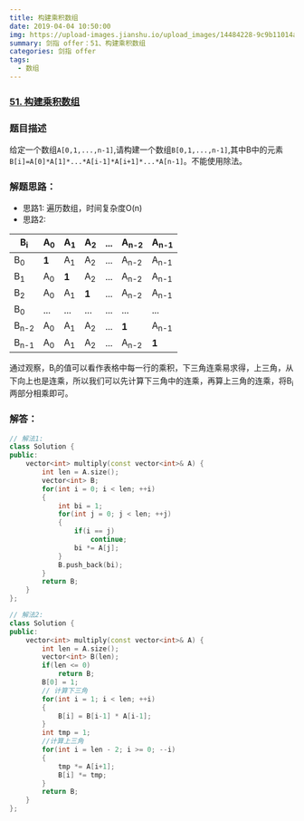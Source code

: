 ```yaml
---
title: 构建乘积数组
date: 2019-04-04 10:50:00
img: https://upload-images.jianshu.io/upload_images/14484228-9c9b11014ac6500c.jpg?imageMogr2/auto-orient/strip%7CimageView2/2/w/1240
summary: 剑指 offer：51、构建乘积数组
categories: 剑指 offer
tags:
  - 数组
---
```

### [51\. 构建乘积数组](https://www.nowcoder.com/practice/94a4d381a68b47b7a8bed86f2975db46?tpId=13&tqId=11204&tPage=2&rp=2&ru=/ta/coding-interviews&qru=/ta/coding-interviews/question-ranking)

### 题目描述
给定一个数组`A[0,1,...,n-1]`,请构建一个数组`B[0,1,...,n-1]`,其中B中的元素`B[i]=A[0]*A[1]*...*A[i-1]*A[i+1]*...*A[n-1]`。不能使用除法。

### 解题思路：
+ 思路1: 遍历数组，时间复杂度O(n)
+ 思路2: 

| B<sub>i</sub>   | A<sub>0</sub> | A<sub>1</sub> | A<sub>2</sub> | ... | A<sub>n-2</sub> | A<sub>n-1</sub> |
|-----------------|---------------|---------------|---------------|-----|-----------------|-----------------|
| B<sub>0</sub>   | **1**         | A<sub>1</sub> | A<sub>2</sub> | ... | A<sub>n-2</sub> | A<sub>n-1</sub> |
| B<sub>1</sub>   | A<sub>0</sub> | **1**         | A<sub>2</sub> | ... | A<sub>n-2</sub> | A<sub>n-1</sub> |
| B<sub>2</sub>   | A<sub>0</sub> | A<sub>1</sub> | **1**         | ... | A<sub>n-2</sub> | A<sub>n-1</sub> |
| B<sub>0</sub>   | ...           | ...           | ...           | ... | ...             | ...             |
| B<sub>n-2</sub> | A<sub>0</sub> | A<sub>1</sub> | A<sub>2</sub> | ... | **1**           | A<sub>n-1</sub> |
| B<sub>n-1</sub> | A<sub>0</sub> | A<sub>1</sub> | A<sub>2</sub> | ... | A<sub>n-2</sub> | **1**           |

通过观察，B<sub>i</sub>的值可以看作表格中每一行的乘积，下三角连乘易求得，上三角，从下向上也是连乘，所以我们可以先计算下三角中的连乘，再算上三角的连乘，将B<sub>i</sub>两部分相乘即可。

### 解答：

```cpp
// 解法1:
class Solution {
public:
    vector<int> multiply(const vector<int>& A) {
        int len = A.size();
        vector<int> B;
        for(int i = 0; i < len; ++i)
        {
            int bi = 1;
            for(int j = 0; j < len; ++j)
            {
                if(i == j)
                    continue;
                bi *= A[j]; 
            }
            B.push_back(bi);
        }
        return B;
    }
};

// 解法2:
class Solution {
public:
    vector<int> multiply(const vector<int>& A) {
        int len = A.size();
        vector<int> B(len);
        if(len <= 0)
            return B;
        B[0] = 1;
        // 计算下三角
        for(int i = 1; i < len; ++i)
        {
            B[i] = B[i-1] * A[i-1];
        }
        int tmp = 1;
        //计算上三角
        for(int i = len - 2; i >= 0; --i)
        {
            tmp *= A[i+1];
            B[i] *= tmp;
        }
        return B;
    }
};

```